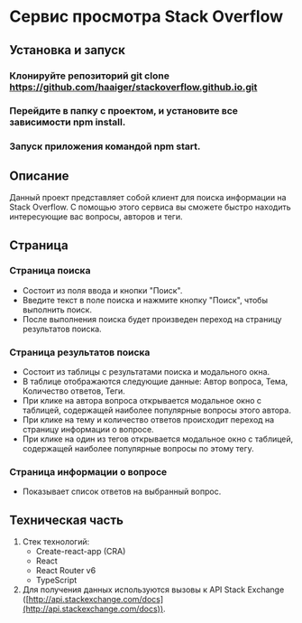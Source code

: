 # Сервис просмотра Stack Overflow

## Установка и запуск
### Клонируйте репозиторий git clone https://github.com/haaiger/stackoverflow.github.io.git
### Перейдите в папку с проектом, и установите все зависимости npm install.
### Запуск приложения командой npm start.

## Описание
Данный проект представляет собой клиент для поиска информации на Stack Overflow. С помощью этого сервиса вы сможете быстро находить интересующие вас вопросы, авторов и теги.

## Страница
### Страница поиска
- Состоит из поля ввода и кнопки "Поиск".
- Введите текст в поле поиска и нажмите кнопку "Поиск", чтобы выполнить поиск.
- После выполнения поиска будет произведен переход на страницу результатов поиска.

### Страница результатов поиска
- Состоит из таблицы с результатами поиска и модального окна.
- В таблице отображаются следующие данные: Автор вопроса, Тема, Количество ответов, Теги.
- При клике на автора вопроса открывается модальное окно с таблицей, содержащей наиболее популярные вопросы этого автора.
- При клике на тему и количество ответов происходит переход на страницу информации о вопросе.
- При клике на один из тегов открывается модальное окно с таблицей, содержащей наиболее популярные вопросы по этому тегу.

### Страница информации о вопросе
- Показывает список ответов на выбранный вопрос.

## Техническая часть
1. Стек технологий:
   - Create-react-app (CRA)
   - React
   - React Router v6
   - TypeScript
2. Для получения данных используются вызовы к API Stack Exchange ([http://api.stackexchange.com/docs](http://api.stackexchange.com/docs)).   